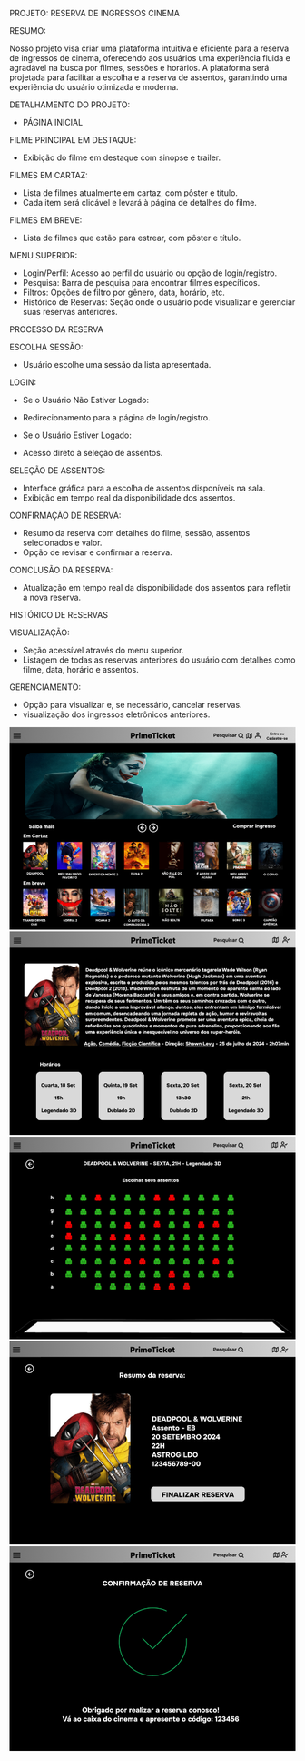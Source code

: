 PROJETO: RESERVA DE INGRESSOS CINEMA

RESUMO: 

Nosso projeto visa criar uma plataforma intuitiva e eficiente para a reserva de ingressos de cinema,
oferecendo aos usuários uma experiência fluida e agradável na busca por filmes, sessões e horários.
A plataforma será projetada para facilitar a escolha e a reserva de assentos, garantindo uma
experiência do usuário otimizada e moderna.
 

DETALHAMENTO DO PROJETO:

- PÁGINA INICIAL 


FILME PRINCIPAL EM DESTAQUE:

- Exibição do filme em destaque com sinopse e trailer.


FILMES EM CARTAZ:

- Lista de filmes atualmente em cartaz, com pôster e título.
- Cada item será clicável e levará à página de detalhes do filme.

FILMES EM BREVE:

- Lista de filmes que estão para estrear, com pôster e título.

MENU SUPERIOR:

- Login/Perfil: Acesso ao perfil do usuário ou opção de login/registro.
- Pesquisa: Barra de pesquisa para encontrar filmes específicos.
- Filtros: Opções de filtro por gênero, data, horário, etc.
- Histórico de Reservas: Seção onde o usuário pode visualizar e gerenciar suas reservas anteriores.

PROCESSO DA RESERVA

ESCOLHA SESSÃO:

- Usuário escolhe uma sessão da lista apresentada.

LOGIN:

- Se o Usuário Não Estiver Logado:
- Redirecionamento para a página de login/registro.

- Se o Usuário Estiver Logado:
- Acesso direto à seleção de assentos.

SELEÇÃO DE ASSENTOS:

- Interface gráfica para a escolha de assentos disponíveis na sala.
- Exibição em tempo real da disponibilidade dos assentos.

CONFIRMAÇÃO DE RESERVA:

- Resumo da reserva com detalhes do filme, sessão, assentos selecionados e valor.
- Opção de revisar e confirmar a reserva.

CONCLUSÃO DA RESERVA:

- Atualização em tempo real da disponibilidade dos assentos para refletir a nova reserva.

HISTÓRICO DE RESERVAS

VISUALIZAÇÃO:

- Seção acessível através do menu superior.
- Listagem de todas as reservas anteriores do usuário com detalhes como filme, data, horário e assentos.

GERENCIAMENTO:

- Opção para visualizar e, se necessário, cancelar reservas.
- visualização dos ingressos eletrônicos anteriores.
 
![Tela 1](Imagens/Tela-Inicial-Alto-nivel.png)
![Tela 2](Imagens/Tela-Descricao-Filme-Alto-nivel.png)
![Tela 1](Imagens/Tela-Cinema-Alto-nivel.png)
![Tela 1](Imagens/Tela-de-Reserva-Alto-nivel.png)
![Tela 1](Imagens/Tela-de-Confirmacao-Reserva-Alto-nivel.png)
